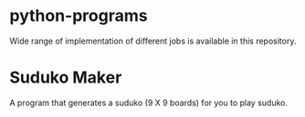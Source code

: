 # python-programs

Wide range of implementation of different jobs is available in this repository.

# Suduko Maker

A program that generates a suduko (9 X 9 boards) for you to play suduko.
